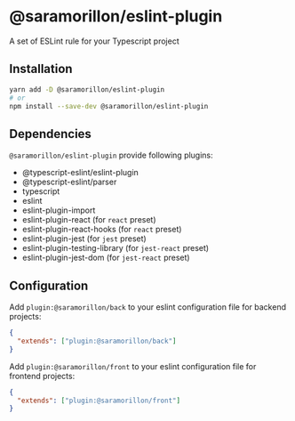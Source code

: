 # @saramorillon/eslint-plugin

A set of ESLint rule for your Typescript project

## Installation

```bash
yarn add -D @saramorillon/eslint-plugin
# or
npm install --save-dev @saramorillon/eslint-plugin
```

## Dependencies

`@saramorillon/eslint-plugin` provide following plugins:

- @typescript-eslint/eslint-plugin
- @typescript-eslint/parser
- typescript
- eslint
- eslint-plugin-import
- eslint-plugin-react (for `react` preset)
- eslint-plugin-react-hooks (for `react` preset)
- eslint-plugin-jest (for `jest` preset)
- eslint-plugin-testing-library (for `jest-react` preset)
- eslint-plugin-jest-dom (for `jest-react` preset)

## Configuration

Add `plugin:@saramorillon/back` to your eslint configuration file for backend projects:

```json
{
  "extends": ["plugin:@saramorillon/back"]
}
```

Add `plugin:@saramorillon/front` to your eslint configuration file for frontend projects:

```json
{
  "extends": ["plugin:@saramorillon/front"]
}
```
